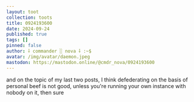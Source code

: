```yaml
---
layout: toot
collection: toots
title: 0924193600
date: 2024-09-24
published: true
tags: []
pinned: false
author: ⸸ commander ░ nova ⸸ :~$
avatar: /img/avatar/daemon.jpeg
mastodon: https://mastodon.online/@cmdr_nova/0924193600
---
```


and on the topic of my last two posts, I think defederating on the basis of personal beef is not good, unless you're running your own instance with nobody on it, then sure
